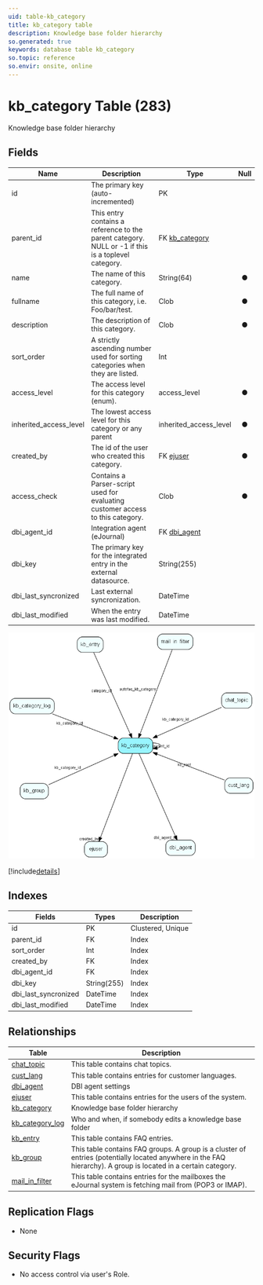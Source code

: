 ```yaml
---
uid: table-kb_category
title: kb_category table
description: Knowledge base folder hierarchy
so.generated: true
keywords: database table kb_category
so.topic: reference
so.envir: onsite, online
---
```


# kb\_category Table (283)

Knowledge base folder hierarchy

## Fields

| Name | Description | Type | Null |
|------|-------------|------|:----:|
|id|The primary key (auto-incremented)|PK| |
|parent\_id|This entry contains a reference to the parent category. NULL or -1 if this is a toplevel category.|FK [kb_category](kb-category.md)| |
|name|The name of this category.|String(64)|&#x25CF;|
|fullname|The full name of this category, i.e. Foo/bar/test.|Clob|&#x25CF;|
|description|The description of this category.|Clob|&#x25CF;|
|sort\_order|A strictly ascending number used for sorting categories when they are listed.|Int| |
|access\_level|The access level for this category (enum).|access_level|&#x25CF;|
|inherited\_access\_level|The lowest access level for this category or any parent|inherited_access_level|&#x25CF;|
|created\_by|The id of the user who created this category.|FK [ejuser](ejuser.md)|&#x25CF;|
|access\_check|Contains a Parser-script used for evaluating customer access to this category.|Clob|&#x25CF;|
|dbi\_agent\_id|Integration agent (eJournal)|FK [dbi_agent](dbi-agent.md)| |
|dbi\_key|The primary key for the integrated entry in the external datasource.|String(255)| |
|dbi\_last\_syncronized|Last external syncronization.|DateTime| |
|dbi\_last\_modified|When the entry was last modified.|DateTime| |


![kb_category table relationship diagram](./media/kb_category.png)

[!include[details](./includes/kb-category.md)]

## Indexes

| Fields | Types | Description |
|--------|-------|-------------|
|id |PK |Clustered, Unique |
|parent\_id |FK |Index |
|sort\_order |Int |Index |
|created\_by |FK |Index |
|dbi\_agent\_id |FK |Index |
|dbi\_key |String(255) |Index |
|dbi\_last\_syncronized |DateTime |Index |
|dbi\_last\_modified |DateTime |Index |

## Relationships

| Table|  Description |
|------|-------------|
|[chat\_topic](chat-topic.md)  |This table contains chat topics. |
|[cust\_lang](cust-lang.md)  |This table contains entries for customer languages. |
|[dbi\_agent](dbi-agent.md)  |DBI agent settings |
|[ejuser](ejuser.md)  |This table contains entries for the users of the system. |
|[kb\_category](kb-category.md)  |Knowledge base folder hierarchy |
|[kb\_category\_log](kb-category-log.md)  |Who and when, if somebody edits a knowledge base folder |
|[kb\_entry](kb-entry.md)  |This table contains FAQ entries. |
|[kb\_group](kb-group.md)  |This table contains FAQ groups. A group is a cluster of entries (potentially located anywhere in the FAQ hierarchy). A group is located in a certain category. |
|[mail\_in\_filter](mail-in-filter.md)  |This table contains entries for the mailboxes the eJournal system is fetching mail from (POP3 or IMAP). |


## Replication Flags

* None

## Security Flags

* No access control via user's Role.

